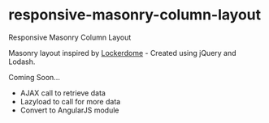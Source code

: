# responsive-masonry-column-layout
Responsive Masonry Column Layout

Masonry layout inspired by [Lockerdome] - Created using jQuery and Lodash.

Coming Soon...
  - AJAX call to retrieve data
  - Lazyload to call for more data
  - Convert to AngularJS module

[Lockerdome]:http://lockerdome.com